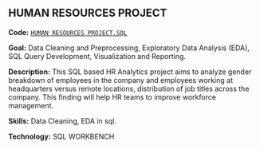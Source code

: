 ## **HUMAN RESOURCES PROJECT**

**Code:** [`HUMAN RESOURCES PROJECT.SQL`](https://github.com/Amith-shivaramu/PROJECTS_PORTFOLIO/blob/main/SQL%20Projects/Human_Resources_project.sql)

**Goal:** Data Cleaning and Preprocessing, Exploratory Data Analysis (EDA), SQL Query Development, Visualization and Reporting.

**Description:** This SQL based HR Analytics project aims to analyze gender breakdown of employees in the company and employees working at headquarters versus remote locations, distribution of job titles across the company. This finding will help HR teams to improve workforce management.

**Skills:** Data Cleaning, EDA in sql. 

**Technology:**  SQL WORKBENCH
